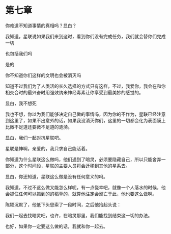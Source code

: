# 第七章

你难道不知道事情的真相吗？显白？

我知道，星联说如果我们来到这时，看到你们没有完成任务，我们就会替你们完成一切

也包括我们吗

是的

你不知道你们这样的文明也会被消灭吗

知道不过我们为了人类活的长久选择的方式只有这样，不过，我爱你，我会在和你相交合时的最兴奋时用强效纳米神经毒素让你享受到最美妙的感觉的。

显白，我不想死

我也不想，你以为我们能够决定自己做的事情吗，因为你的不作为，星联已经注意到这里了，如果不出意外的话，如果我没消灭你们，这里的一切都会化为表面膜上比微不足道还要微不足道的涟漪。

显白，我们一起对抗星联吧。

星联是神啊，亲爱的，我只求自己能活着。

你知道为什么星联这么做吗，他们遇到了暗灵，必须要隐藏自己，所以只能舍弃一部分，这个时间段，星联的主要人员将会迁移到其他的星系去。

显白，你还知道，星联这么做是没有任何意义的吗。

我知道，不过不这么做又能怎么样呢，有一点侥幸吧，就像一个人落水的时候，他会抓住任何可以抓到的的稻草的，就算他注定会溺亡于此，他也要这么做啊。

陈颖沉默了，他低下头思索了一段时间，之后他抬起头说：

我们一起去找暗灵吧，也许，在暗灵那里，我们能找到结束这一切的办法。

也好，如果你一定要这么做的话，我就和你一起去。

